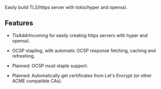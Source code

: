 Easily build TLS/https server with tokio/hyper and openssl.

## Features

* TlsAddrIncoming for easily creating https servers with hyper and openssl.

* OCSP stapling, with automatic OCSP response fetching, caching and refreshing.

* Planned: OCSP must staple support.

* Planned: Automatically get certificates from Let's Encrypt (or other ACME
  compatible CAs).

